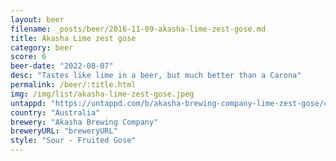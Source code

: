 ```yaml
---
layout: beer
filename: _posts/beer/2016-11-09-akasha-lime-zest-gose.md
title: Akasha Lime zest gose
category: beer
score: 6
beer-date: "2022-08-07"
desc: "Tastes like lime in a beer, but much better than a Carona"
permalink: /beer/:title.html
img: /img/list/akasha-lime-zest-gose.jpeg
untappd: "https://untappd.com/b/akasha-brewing-company-lime-zest-gose/4667134"
country: "Australia"
brewery: "Akasha Brewing Company"
breweryURL: "breweryURL"
style: "Sour - Fruited Gose"
---
```

